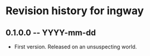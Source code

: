 # Revision history for ingway

## 0.1.0.0 -- YYYY-mm-dd

* First version. Released on an unsuspecting world.
